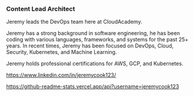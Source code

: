 ### Content Lead Architect
Jeremy leads the DevOps team here at CloudAcademy.

Jeremy has a strong background in software engineering, he has been coding with various languages, frameworks, and systems for the past 25+ years. In recent times, Jeremy has been focused on DevOps, Cloud, Security, Kubernetes, and Machine Learning.

Jeremy holds professional certifications for AWS, GCP, and Kubernetes.

https://www.linkedin.com/in/jeremycook123/

https://github-readme-stats.vercel.app/api?username=jeremycook123
